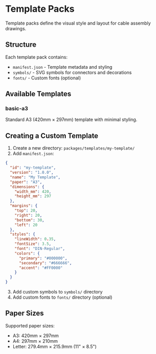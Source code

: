 # Template Packs

Template packs define the visual style and layout for cable assembly drawings.

## Structure

Each template pack contains:

- `manifest.json` - Template metadata and styling
- `symbols/` - SVG symbols for connectors and decorations
- `fonts/` - Custom fonts (optional)

## Available Templates

### basic-a3

Standard A3 (420mm × 297mm) template with minimal styling.

## Creating a Custom Template

1. Create a new directory: `packages/templates/my-template/`
2. Add `manifest.json`:

```json
{
  "id": "my-template",
  "version": "1.0.0",
  "name": "My Template",
  "paper": "A3",
  "dimensions": {
    "width_mm": 420,
    "height_mm": 297
  },
  "margins": {
    "top": 20,
    "right": 20,
    "bottom": 30,
    "left": 20
  },
  "styles": {
    "lineWidth": 0.35,
    "fontSize": 3.5,
    "font": "DIN-Regular",
    "colors": {
      "primary": "#000000",
      "secondary": "#666666",
      "accent": "#FF0000"
    }
  }
}
```

3. Add custom symbols to `symbols/` directory
4. Add custom fonts to `fonts/` directory (optional)

## Paper Sizes

Supported paper sizes:

- A3: 420mm × 297mm
- A4: 297mm × 210mm
- Letter: 279.4mm × 215.9mm (11" × 8.5")
